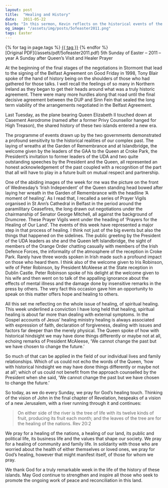 ```yaml
---
layout: post
title:  "Healing and History"
date:   2011-05-22
blurb: "In this sermon, Kevin reflects on the historical events of the Queen's visit to Ireland and the Belfast Agreement, drawing parallels to the spiritual healing process. He emphasizes that healing is more than dealing with external symptoms, and it often involves faith, forgiveness, and dealing with deeper issues. He concludes with a prayer for healing of the nations, our land, and individuals."
og_image: "/assets/img/posts/5ofeaster2011.png"
tags: Easter
---    
```

<div class="tag-pills">
    {% for tag in page.tags %}
    <a href="{{ site.baseurl }}/tag/{{ tag | slugify }}" class="tag-pill">{{ tag }}</a>
    {% endfor %}
</div>
[Original PDF](/assets/pdf/5ofeaster2011.pdf)
5th Sunday of Easter – 2011 – year A
Sunday after Queen’s Visit and Healer Prayer

At the beginning of the final stages of the negotiations in Stormont that lead to the signing of the Belfast Agreement on Good Friday in 1998, Tony Blair spoke of the hand of history being on the shoulders of those who had gathered for those talks. I well recall the feelings of so many in Northern Ireland as they began to get their heads around what was a truly historic agreement. There were many more hurdles along that road until the final decisive agreement between the DUP and Sinn Fein that sealed the long term viability of the arrangements negotiated in the Belfast Agreement.

Last Tuesday, as the plane bearing Queen Elizabeth II touched down at Casement Aerodrome (named after a former Privy Counsellor hanged for High Treason), the shared history of these two islands entered a new era.

The programme of events drawn up by the two governments demonstrated a profound sensitivity to the historical realities of our complex past. The laying of wreaths at the Garden of Remembrance and at Islandbridge, the welcome given by the leaders of the GAA to the Queen at Croke Park, the President’s invitation to former leaders of the UDA and two quite outstanding speeches by the President and the Queen, all represented an honest acknowledgement of the past coupled with a recognition of the part that all will have to play in a future built on mutual respect and partnership.

One of the abiding images of the week for me was the picture on the front of Wednesday’s ‘Irish Independent’ of the Queen standing head bowed after laying her wreath in the Garden of Remembrance with the headline ‘A moment of healing’. As I read that, I recalled a series of Prayer Vigils organised in St Ann’s Cathedral in Belfast in the period around the paramilitary Ceasefires, the long drawn out negotiations under the chairmanship of Senator George Mitchell, all against the background of Drumcree. These Prayer Vigils went under the heading of ‘Prayers for the Healing of Our Land’. The events of this week have represented a major step in that process of healing. I think not just of the big events but also the things that happened on the sidelines. The public greeting by the President of the UDA leaders as she and the Queen left Islandbridge, the sight of members of the Orange Order chatting casually with members of the Irish Defence Forces, the informality of the atmosphere of the reception in Croke Park. Rarely have three words spoken in Irish made such a profound impact on those who heard them. I think also of the welcome given to Iris Robinson, wife of Peter Robinson, by President McAleese at the State reception in Dublin Castle. Peter Robinson spoke of his delight at the welcome given to his wife and then went on to talk of the appalling ignorance about the effects of mental illness and the damage done by insensitive remarks in the press by others. The very fact this occasion gave him an opportunity to speak on this matter offers hope and healing to others.

All this set me reflecting on the whole issue of healing, of spiritual healing. This week underlined a conviction I have long held that healing, spiritual healing is about far more than dealing with external symptoms. In the Gospel accounts of Jesus’ healing ministry healing is always associated with expression of faith, declaration of forgiveness, dealing with issues and factors far deeper than the merely physical. The Queen spoke of how with historical hindsight we may have done things differently or maybe not at all, echoing remarks of President McAleese, ‘We cannot change the past but we have chosen to change the future.’

So much of that can be applied in the field of our individual lives and family relationships. Which of us could not echo the words of the Queen, ‘how with historical hindsight we may have done things differently or maybe not at all’; which of us could not benefit from the approach counselled by the President when she said, ‘We cannot change the past but we have chosen to change the future.’

So today, as we do every Sunday, we pray for God’s healing touch. Thinking of the vision of John in the final chapter of Revelation, hespeaks of a vision of a new Jerusalem, with a river running through it and continues:

> On either side of the river is the tree of life with its twelve kinds of fruit, producing its fruit each month; and the leaves of the tree are for the healing of the nations. Rev 20:2

We pray for a healing of the nations, a healing of our land, its public and political life, its business life and the values that shape our society. We pray for a healing of community and family life. In solidarity with those who are worried about the health of either themselves or loved ones, we pray for God’s healing, however that might manifest itself, of those for whom we pray.

We thank God for a truly remarkable week in the life of the history of these islands. May God continue to strengthen and inspire all those who seek to promote the ongoing work of peace and reconciliation in this land.
